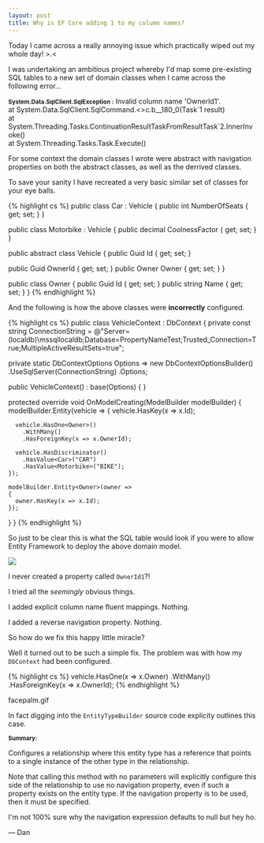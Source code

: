 ```yaml
---
layout: post
title: Why is EF Core adding 1 to my column names?
---
```


Today I came across a really annoying issue which practically wiped out my whole day! >.<

I was undertaking an ambitious project whereby I'd map some pre-existing SQL tables to a new set of domain classes when I came across the following error...

<error>
    <small><b>System.Data.SqlClient.SqlException :</b></small>
    Invalid column name 'OwnerId1'.<br/>
   at System.Data.SqlClient.SqlCommand.<>c.<ExecuteDbDataReaderAsync>b__180_0(Task`1 result)<br/>
   at System.Threading.Tasks.ContinuationResultTaskFromResultTask`2.InnerInvoke()<br/>
   at System.Threading.Tasks.Task.Execute()
</error>

For some context the domain classes I wrote were abstract with navigation properties on both the abstract classes, as well as the derrived classes.

To save your sanity I have recreated a very basic similar set of classes for your eye balls.

{% highlight cs %}
public class Car : Vehicle
{
  public int NumberOfSeats { get; set; }
}

public class Motorbike : Vehicle
{
  public decimal CoolnessFactor { get; set; }
}

public abstract class Vehicle
{
  public Guid Id { get; set; }

  public Guid OwnerId { get; set; }
  public Owner Owner { get; set; }
}

public class Owner
{
  public Guid Id { get; set; }
  public string Name { get; set; }
}
{% endhighlight %}

And the following is how the above classes were **incorrectly** configured.

{% highlight cs %}
public class VehicleContext : DbContext
{
  private const string ConnectionString = @"Server=(localdb)\mssqllocaldb;Database=PropertyNameTest;Trusted_Connection=True;MultipleActiveResultSets=true";

  private static DbContextOptions Options => new DbContextOptionsBuilder<VehicleContext>()
    .UseSqlServer(ConnectionString)
    .Options;

  public VehicleContext()
    : base(Options)
  {
  }

  protected override void OnModelCreating(ModelBuilder modelBuilder)
  {
    modelBuilder.Entity<Vehicle>(vehicle =>
    {
      vehicle.HasKey(x => x.Id);

      vehicle.HasOne<Owner>()
        .WithMany()
        .HasForeignKey(x => x.OwnerId);

      vehicle.HasDiscriminator()
        .HasValue<Car>("CAR")
        .HasValue<Motorbike>("BIKE");
    });

    modelBuilder.Entity<Owner>(owner =>
    {
      owner.HasKey(x => x.Id);
    });
  }
}
{% endhighlight %}

So just to be clear this is what the SQL table would look if you were to allow Entity Framework to deploy the above domain model.

<img src="/images/posts/ef-column1.png"/>

I never created a property called `OwnerId1`?!

I tried all the _seemingly_ obvious things.

I added explicit column name fluent mappings. Nothing.

I added a reverse navigation property. Nothing.

So how do we fix this happy little miracle?

Well it turned out to be such a simple fix. The problem was with how my `DbContext` had been configured.

{% highlight cs %}
vehicle.HasOne<Owner>(x => x.Owner)
  .WithMany()
  .HasForeignKey(x => x.OwnerId);
{% endhighlight %}

facepalm.gif

In fact digging into the `EntityTypeBuilder` source code explicity outlines this case.

<info>
    <p><small><b>Summary:</b></small></p>
    <p>Configures a relationship where this entity type has a reference that points
    to a single instance of the other type in the relationship.</p>
    <p>Note that calling this method with no parameters will explicitly configure this
    side of the relationship to use no navigation property, even if such a property
    exists on the entity type. If the navigation property is to be used, then it
    must be specified.</p>
</info>

I'm not 100% sure why the navigation expression defaults to null but hey ho.

&mdash; Dan